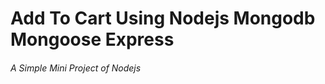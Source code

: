 <h1>Add To Cart Using Nodejs Mongodb Mongoose Express</h1>
<h6>A Simple Mini Project of Nodejs</h6>

